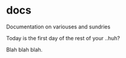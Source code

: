 # docs
Documentation on variouses and sundries


Today is the first day of the rest of your ..huh?

Blah blah blah.